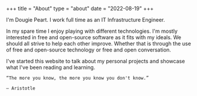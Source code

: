 +++
title = "About"
type = "about"
date = "2022-08-19"
+++

I'm Dougie Peart. I work full time as an IT Infrastructure Engineer. 

In my spare time I enjoy playing with different technologies. I'm mostly interested in free and open-source software as it fits with my ideals. We should all strive to help each other improve. Whether that is through the use of free and open-source technology or free and open conversation.

I've started this website to talk about my personal projects and showcase what I've been reading and learning.

    “The more you know, the more you know you don't know.”
    
    ― Aristotle

